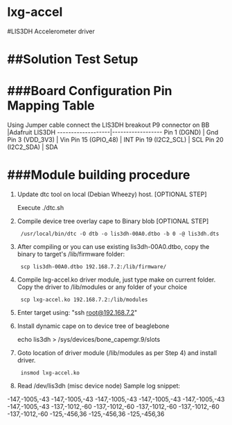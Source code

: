 # lxg-accel
#LIS3DH Accelerometer driver

##Solution Test Setup
======================================

###Board Configuration Pin Mapping Table
======================================
Using Jumper cable connect the LIS3DH breakout 
P9 connector on BB |Adafruit LIS3DH
-------------------|------------------
Pin 1 (DGND)       | Gnd
Pin 3 (VDD_3V3)    | Vin
Pin 15 (GPIO_48)   | INT
Pin 19 (I2C2_SCL)  | SCL
Pin 20 (I2C2_SDA)  | SDA

###Module building procedure
=============================

1. Update dtc tool on local (Debian Wheezy) host. [OPTIONAL STEP]

	Execute ./dtc.sh

1. Compile device tree overlay cape to Binary blob [OPTIONAL STEP]

		/usr/local/bin/dtc -O dtb -o lis3dh-00A0.dtbo -b 0 -@ lis3dh.dts	

1. After compiling or you can use existing lis3dh-00A0.dtbo, copy the binary to target's /lib/firmware folder:

		scp lis3dh-00A0.dtbo 192.168.7.2:/lib/firmware/

1. Compile lxg-accel.ko driver module, just type make on current folder. Copy the driver to /lib/modules or any folder of your choice

		scp lxg-accel.ko 192.168.7.2:/lib/modules

1. Enter target using: "ssh root@192.168.7.2"

1. Install dynamic cape on to device tree of beaglebone

	echo lis3dh > /sys/devices/bone_capemgr.9/slots

1. Goto location of driver module (/lib/modules as per Step 4) and install driver.

		insmod lxg-accel.ko

1. Read /dev/lis3dh (misc device node)
	Sample log snippet:

-147,-1005,-43
-147,-1005,-43
-147,-1005,-43
-147,-1005,-43
-147,-1005,-43
-147,-1005,-43
-137,-1012,-60
-137,-1012,-60
-137,-1012,-60
-137,-1012,-60
-137,-1012,-60
-125,-456,36
-125,-456,36
-125,-456,36

